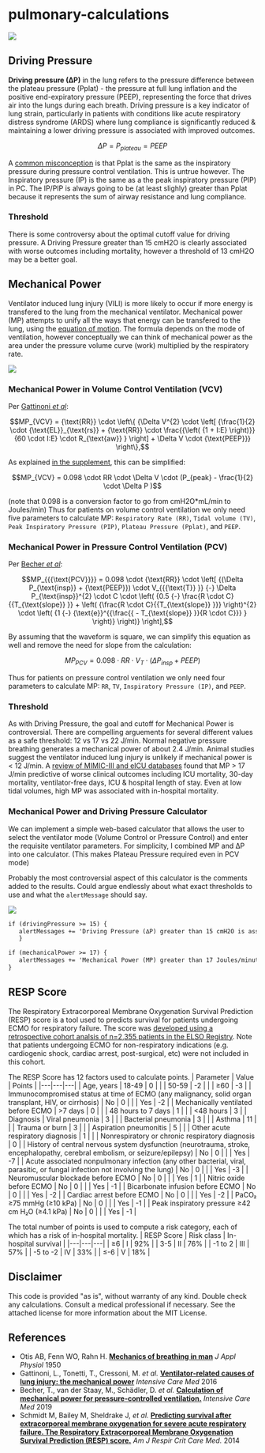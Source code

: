 # pulmonary-calculations

![](https://github.com/nickmmark/pulmonary-calculations/blob/main/mechanical_power_demo1.gif)

## Driving Pressure
**Driving pressure (∆P)** in the lung refers to the pressure difference between the plateau pressure (Pplat) - the pressure at full lung inflation and the positive end-expiratory pressure (PEEP), representing the force that drives air into the lungs during each breath. Driving pressure is a key indicator of lung strain, particularly in patients with conditions like acute respiratory distress syndrome (ARDS) where lung compliance is significantly reduced & maintaining a lower driving pressure is associated with improved outcomes.

```math
\Delta P = P_{plateau} = PEEP
```

A [common misconception](https://journals.aboutscience.eu/index.php/aboutopen/article/view/297/275) is that Pplat is the same as the inspiratory pressure during pressure control ventilation. This is untrue however. The Inspiratory pressure (IP) is the same as a the peak inspiratory pressure (PIP) in PC. The IP/PIP is always going to be (at least slighly) greater than Pplat because it represents the sum of airway resistance and lung compliance.

### Threshold
There is some controversy about the optimal cutoff value for driving pressure. A Driving Pressure greater than 15 cmH2O is clearly associated with worse outcomes including mortality, however a threshold of 13 cmH2O may be a better goal.

## Mechanical Power
Ventilator induced lung injury (VILI) is more likely to occur if more energy is transfered to the lung from the mechanical ventilator.
Mechanical power (MP) attempts to unify all the ways that energy can be transfered to the lung, using the [equation of motion](https://pubmed.ncbi.nlm.nih.gov/15436363/).
The formula depends on the mode of ventilation, however conceptually we can think of mechanical power as the area under the pressure volume curve (work) multiplied by the respiratory rate.

![](https://github.com/nickmmark/pulmonary-calculations/blob/main/Mechanical%20Power.png)

### Mechanical Power in Volume Control Ventilation (VCV) 

Per [Gattinoni _et al_](https://doi.org/10.1007/s00134-016-4505-2):
```math
MP_{VCV} = {\text{RR}} \cdot \left\{ {\Delta V^{2} \cdot \left[ {\frac{1}{2} \cdot {\text{EL}}_{\text{rs}} + {\text{RR}} \cdot \frac{{\left( {1 + I:E} \right)}}{60 \cdot I:E} \cdot R_{\text{aw}} } \right] + \Delta V \cdot {\text{PEEP}}} \right\},
```

As explained [in the supplement](https://static-content.springer.com/esm/art%3A10.1007%2Fs00134-016-4505-2/MediaObjects/134_2016_4505_MOESM1_ESM.pdf), this can be simplified:
```math
MP_{VCV} = 0.098 \cdot RR \cdot \Delta V \cdot (P_{peak} - \frac{1}{2} \cdot \Delta P )
```
(note that 0.098 is a conversion factor to go from cmH2O*mL/min to Joules/min)
Thus for patients on volume control ventilation we only need five parameters to calculate MP: `Respiratory Rate (RR)`, `Tidal volume (TV)`, `Peak Inspiratory Pressure (PIP)`, `Plateau Pressure (Pplat)`, and `PEEP`.


### Mechanical Power in Pressure Control Ventilation (PCV) 

Per [Becher _et al_](https://doi.org/10.1007/s00134-019-05636-8):
```math
MP_{{{\text{PCV}}}} = 0.098 \cdot {\text{RR}} \cdot \left[ {(\Delta P_{\text{insp}} + {\text{PEEP}}) \cdot V_{{{\text{T}} }} {-} \Delta P_{\text{insp}}^{2} \cdot C \cdot \left( {0.5 {-} \frac{R \cdot C}{{T_{\text{slope}} }} + \left( {\frac{R \cdot C}{{T_{\text{slope}} }}} \right)^{2} \cdot \left( {1 {-} {\text{e}}^{{\frac{{ - T_{\text{slope}} }}{R \cdot C}}} } \right)} \right)} \right],
```

By assuming that the waveform is square, we can simplify this equation as well and remove the need for slope from the calculation:
```math
MP_{PCV} = 0.098 \cdot RR \cdot V_T \cdot (\Delta P_{insp} + PEEP )
```
Thus for patients on pressure control ventilation we only need four parameters to calculate MP: `RR`, `TV`, `Inspiratory Pressure (IP)`, and `PEEP`.

### Threshold
As with Driving Pressure, the goal and cutoff for Mechanical Power is controversial. There are compelling arguements for several different values as a safe threshold: 12 vs 17 vs 22 J/min. 
Normal negative pressure breathing generates a mechanical power of about 2.4 J/min.
Animal studies suggest the ventilator induced lung injury is unlikely if mechanical power is < 12 J/min.
A [review of MIMIC-III and eICU databases](https://link.springer.com/article/10.1007/s00134-018-5375-6) found that MP > 17 J/min predictive of worse clinical outcomes including ICU mortality, 30-day mortality, ventilator-free days, ICU & hospital length of stay. Even at low tidal volumes, high MP was associated with in-hospital mortality. 


### Mechanical Power and Driving Pressure Calculator
We can implement a simple web-based calculator that allows the user to select the ventilator mode (Volume Control or Pressure Control) and enter the requisite ventilator parameters. For simplicity, I combined MP and ∆P into one calculator. (This makes Plateau Pressure required even in PCV mode)

Probably the most controversial aspect of this calculator is the comments added to the results. Could argue endlessly about what exact thresholds to use and what the `alertMessage` should say.


![](https://github.com/nickmmark/pulmonary-calculations/blob/main/mechanical_power_demo2.gif)

```HTML
if (drivingPressure >= 15) {
   alertMessages += 'Driving Pressure (∆P) greater than 15 cmH2O is associated with worse clinical outcomes, including mortality. A ∆P less than 13 cmH2O may be associated with improved outcomes.<br>';
   }

if (mechanicalPower >= 17) {
   alertMessages += 'Mechanical Power (MP) greater than 17 Joules/minute is associated with worse clinical outcomes including mortality.';
}
```

## RESP Score
The Respiratory Extracorporeal Membrane Oxygenation Survival Prediction (RESP) score is a tool used to predicts survival for patients undergoing ECMO for respiratory failure.
The score was [developed using a retrospective cohort analsis of n=2,355 patients in the ELSO Registry](https://doi.org/10.1164/rccm.201311-2023OC). Note that patients undergoing ECMO for non-respiratory indications (e.g. cardiogenic shock, cardiac arrest, post-surgical, etc) were not included in this cohort.

The RESP Score has 12 factors used to calculate points.
| Parameter | Value | Points |
|---|---|---|
| Age, years | 18-49 | 0 |
|  | 50-59 | -2 |
|  | ≥60 | -3 |
| Immunocompromised status at time of ECMO (any malignancy, solid organ transplant, HIV, or cirrhosis) | No | 0 |
|  | Yes | -2 |
| Mechanically ventilated before ECMO | >7 days | 0 |
|  | 48 hours to 7 days | 1 |
|  | <48 hours | 3 |
| Diagnosis | Viral pneumonia | 3 |
|  | Bacterial pneumonia | 3 |
|  | Asthma | 11 |
|  | Trauma or burn | 3 |
|  | Aspiration pneumonitis | 5 |
|  | Other acute respiratory diagnosis | 1 |
|  | Nonrespiratory or chronic respiratory diagnosis | 0 |
| History of central nervous system dysfunction (neurotrauma, stroke, encephalopathy, cerebral embolism, or seizure/epilepsy) | No | 0 |
|  | Yes | -7 |
| Acute associated nonpulmonary infection (any other bacterial, viral, parasitic, or fungal infection not involving the lung) | No | 0 |
|  | Yes | -3 |
| Neuromuscular blockade before ECMO | No | 0 |
|  | Yes | 1 |
| Nitric oxide before ECMO | No | 0 |
|  | Yes | -1 |
| Bicarbonate infusion before ECMO | No | 0 |
|  | Yes | -2 |
| Cardiac arrest before ECMO | No | 0 |
|  | Yes | -2 |
| PaCO₂ ≥75 mmHg (≥10 kPa) | No | 0 |
|  | Yes | -1 |
| Peak inspiratory pressure ≥42 cm H₂O (≥4.1 kPa) | No | 0 |
|  | Yes | -1 |

The total number of points is used to compute a risk category, each of which has a risk of in-hospital mortality.
| RESP Score | Risk class | In-hospital survival |
|---|---|---|
| ≥6 | I | 92% |
| 3-5 | II | 76% |
| -1 to 2 | III | 57% |
| -5 to -2 | IV | 33% |
| ≤-6 | V | 18% |



## Disclaimer
This code is provided "as is", without warranty of any kind. Double check any calculations. Consult a medical professional if necessary. See the attached license for more information about the MIT License.

## References
- Otis AB, Fenn WO, Rahn H. **[Mechanics of breathing in man](10.1152/jappl.1950.2.11.592)** _J Appl Physiol_ 1950
- Gattinoni, L., Tonetti, T., Cressoni, M. _et al._ **[Ventilator-related causes of lung injury: the mechanical power](https://doi.org/10.1007/s00134-016-4505-2)** _Intensive Care Med_ 2016 
- Becher, T., van der Staay, M., Schädler, D. _et al._ **[Calculation of mechanical power for pressure-controlled ventilation.](https://doi.org/10.1007/s00134-019-05636-8)** _Intensive Care Med_ 2019
- Schmidt M, Bailey M, Sheldrake J, _et al._ **[Predicting survival after extracorporeal membrane oxygenation for severe acute respiratory failure. The Respiratory Extracorporeal Membrane Oxygenation Survival Prediction (RESP) score.](https://www.ncbi.nlm.nih.gov/pubmed/24693864)** _Am J Respir Crit Care Med._ 2014
